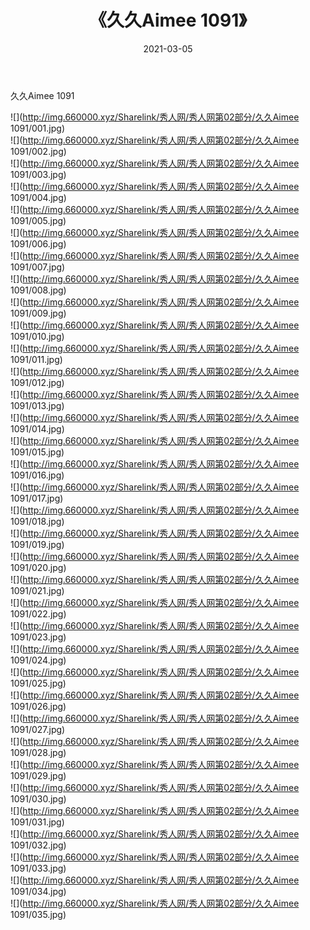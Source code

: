 ﻿---
layout: post
title:  《久久Aimee 1091》
date:   2021-03-05
img: http://img.660000.xyz/Sharelink/秀人网/秀人网第02部分/久久Aimee 1091/000.jpg
categories: [美女, 清纯, 唯美]
---

久久Aimee 1091

  ![](http://img.660000.xyz/Sharelink/秀人网/秀人网第02部分/久久Aimee 1091/001.jpg) <br> ![](http://img.660000.xyz/Sharelink/秀人网/秀人网第02部分/久久Aimee 1091/002.jpg) <br> ![](http://img.660000.xyz/Sharelink/秀人网/秀人网第02部分/久久Aimee 1091/003.jpg) <br> ![](http://img.660000.xyz/Sharelink/秀人网/秀人网第02部分/久久Aimee 1091/004.jpg) <br> ![](http://img.660000.xyz/Sharelink/秀人网/秀人网第02部分/久久Aimee 1091/005.jpg) <br> ![](http://img.660000.xyz/Sharelink/秀人网/秀人网第02部分/久久Aimee 1091/006.jpg) <br> ![](http://img.660000.xyz/Sharelink/秀人网/秀人网第02部分/久久Aimee 1091/007.jpg) <br> ![](http://img.660000.xyz/Sharelink/秀人网/秀人网第02部分/久久Aimee 1091/008.jpg) <br> ![](http://img.660000.xyz/Sharelink/秀人网/秀人网第02部分/久久Aimee 1091/009.jpg) <br> ![](http://img.660000.xyz/Sharelink/秀人网/秀人网第02部分/久久Aimee 1091/010.jpg) <br> ![](http://img.660000.xyz/Sharelink/秀人网/秀人网第02部分/久久Aimee 1091/011.jpg) <br> ![](http://img.660000.xyz/Sharelink/秀人网/秀人网第02部分/久久Aimee 1091/012.jpg) <br> ![](http://img.660000.xyz/Sharelink/秀人网/秀人网第02部分/久久Aimee 1091/013.jpg) <br> ![](http://img.660000.xyz/Sharelink/秀人网/秀人网第02部分/久久Aimee 1091/014.jpg) <br> ![](http://img.660000.xyz/Sharelink/秀人网/秀人网第02部分/久久Aimee 1091/015.jpg) <br> ![](http://img.660000.xyz/Sharelink/秀人网/秀人网第02部分/久久Aimee 1091/016.jpg) <br> ![](http://img.660000.xyz/Sharelink/秀人网/秀人网第02部分/久久Aimee 1091/017.jpg) <br> ![](http://img.660000.xyz/Sharelink/秀人网/秀人网第02部分/久久Aimee 1091/018.jpg) <br> ![](http://img.660000.xyz/Sharelink/秀人网/秀人网第02部分/久久Aimee 1091/019.jpg) <br> ![](http://img.660000.xyz/Sharelink/秀人网/秀人网第02部分/久久Aimee 1091/020.jpg) <br> ![](http://img.660000.xyz/Sharelink/秀人网/秀人网第02部分/久久Aimee 1091/021.jpg) <br> ![](http://img.660000.xyz/Sharelink/秀人网/秀人网第02部分/久久Aimee 1091/022.jpg) <br> ![](http://img.660000.xyz/Sharelink/秀人网/秀人网第02部分/久久Aimee 1091/023.jpg) <br> ![](http://img.660000.xyz/Sharelink/秀人网/秀人网第02部分/久久Aimee 1091/024.jpg) <br> ![](http://img.660000.xyz/Sharelink/秀人网/秀人网第02部分/久久Aimee 1091/025.jpg) <br> ![](http://img.660000.xyz/Sharelink/秀人网/秀人网第02部分/久久Aimee 1091/026.jpg) <br> ![](http://img.660000.xyz/Sharelink/秀人网/秀人网第02部分/久久Aimee 1091/027.jpg) <br> ![](http://img.660000.xyz/Sharelink/秀人网/秀人网第02部分/久久Aimee 1091/028.jpg) <br> ![](http://img.660000.xyz/Sharelink/秀人网/秀人网第02部分/久久Aimee 1091/029.jpg) <br> ![](http://img.660000.xyz/Sharelink/秀人网/秀人网第02部分/久久Aimee 1091/030.jpg) <br> ![](http://img.660000.xyz/Sharelink/秀人网/秀人网第02部分/久久Aimee 1091/031.jpg) <br> ![](http://img.660000.xyz/Sharelink/秀人网/秀人网第02部分/久久Aimee 1091/032.jpg) <br> ![](http://img.660000.xyz/Sharelink/秀人网/秀人网第02部分/久久Aimee 1091/033.jpg) <br> ![](http://img.660000.xyz/Sharelink/秀人网/秀人网第02部分/久久Aimee 1091/034.jpg) <br> ![](http://img.660000.xyz/Sharelink/秀人网/秀人网第02部分/久久Aimee 1091/035.jpg) <br>